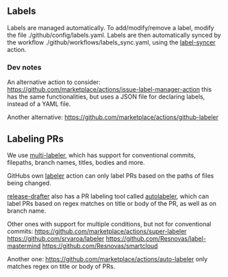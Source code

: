 ## Labels
Labels are managed automatically.
To add/modify/remove a label, modify the file ./github/config/labels.yaml.
Labels are then automatically synced by the workflow ./github/workflows/labels_sync.yaml,
using the [label-syncer](https://github.com/micnncim/action-label-syncer) action.

### Dev notes 
An alternative action to consider: https://github.com/marketplace/actions/issue-label-manager-action
this has the same functionalities, but uses a JSON file for declaring labels, instead of a YAML file.

Another alternative: https://github.com/marketplace/actions/github-labeler


## Labeling PRs
We use [multi-labeler](https://github.com/fuxingloh/multi-labeler), which has support for
conventional commits, filepaths, branch names, titles, bodies and more.

GitHubs own [labeler](https://github.com/actions/labeler) action can only label PRs based on
the paths of files being changed.

[release-drafter](https://github.com/release-drafter/release-drafter) also has a PR labeling tool called
[autolabeler](https://github.com/release-drafter/release-drafter#autolabeler), which can label PRs based on
regex matches on title or body of the PR, as well as on branch name.

Other ones with support for multiple conditions, but not for conventional commits: 
https://github.com/marketplace/actions/super-labeler
https://github.com/srvaroa/labeler
https://github.com/Resnovas/label-mastermind
https://github.com/Resnovas/smartcloud

Another one: https://github.com/marketplace/actions/auto-labeler
only matches regex on title or body of PRs.


